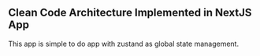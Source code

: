 
## Clean Code Architecture Implemented in NextJS App

This app is simple to do app with zustand as global state management.
